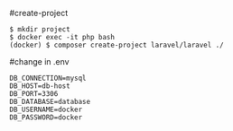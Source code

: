 #create-project

```
$ mkdir project
$ docker exec -it php bash
(docker) $ composer create-project laravel/laravel ./
```

#change in .env

```
DB_CONNECTION=mysql
DB_HOST=db-host
DB_PORT=3306
DB_DATABASE=database
DB_USERNAME=docker
DB_PASSWORD=docker

```

